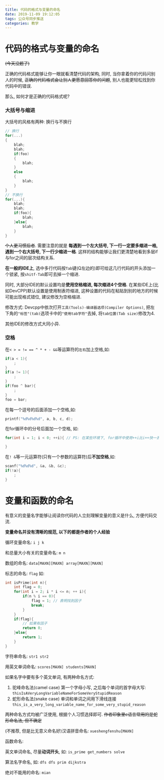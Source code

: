 ```yaml
---
title: 代码的格式与变量的命名
date: 2019-11-09 19:12:05
tags: 公众号同步推送
categories: 教学
---
```

# 代码的格式与变量的命名

~~(今天没题了)~~

正确的代码格式能够让你一眼就看清楚代码的架构, 同时, 当你拿着你的代码问别人的时候, ~~正确的代码格式会让别人更愿意回答你的问题~~, 别人也能更轻松找到你代码中的错误.

那么, 如何才是正确的代码格式呢?

### 大括号与缩进
大括号的风格有两种: 换行与不换行

```cpp
// 换行
for(...)
{
    blah;
    blah;
    if(foo)
    {
        blah;
    }
    else
    {
        blah;
    }
}
// 不换行
for(...){
    blah;
    blah;
    if(foo){
        blah;
    }else{
        blah;
    }
}
```

~~个人更习惯后者~~. 需要注意的就是 **每遇到一个左大括号, 下一行一定要多缩进一格, 遇到一个右大括号, 下一行少缩进一格**. 这样的结构能够让我们更清楚地看到多层if与for之间的层次结构关系.

**在一般的IDE上**, 选中多行代码按`Tab`键(Q左边的)即可给这几行代码的开头添加一个锁紧, 按`shitf-Tab`即可去掉一个缩进.

同时, 大部分IDE的默认设置均是**使用空格缩进, 每次缩进4个空格**. 在某些IDE上(比如DevCPP)默认设置是使用制表符缩进, 这种设置的代码在粘贴到别的地方的时候可能出现格式错位, 建议修改为空格缩进.

修改方式: Devcpp中依次打开`工具(Tools)-编译器选项(Compiler Options)`, 把左下角的`"标签"(tab)`选项卡中的`"使用tab字符"`去掉, 将`tab位置(Tab size)`修改为4.

其他IDE的修改方式大同小异.

### 空格

在`< > = != == ^ * + - &&`等运算符的`左右`加上空格,如:
```cpp
if(a < 1){
    ;
}
if(a != 1){
    ;
}
if(foo ^ bar){
    ;
}
foo = bar;
```

在每一个逗号的后面添加一个空格,如:
```cpp
printf("%d%d%d%d", a, b, c, d);
```

在for循环中的分号后面加一个空格, 如:
```cpp
for(int i = 1; i < 0; ++i){ // PS: 在某些环境下, for循环中使用++i比i++快一丢丢

}
```

在`! &`等一元运算符(只有一个参数的运算符)后**不加空格**,如:
```cpp
scanf("%d%d%d", &a, &b, &c);
if(!a){
    ;
}
```

# 变量和函数的命名

有意义的变量名字能够让阅读你代码的人立刻理解变量的意义是什么, 方便代码交流.

**变量命名并没有清晰的规范, 以下的都是作者的个人经验**

循环变量命名: `i j k`

和总量大小有关的变量命名: `m n`

数组的命名: `data[MAXN][MAXN] array[MAXN][MAXN]`

标志的命名: `flag` 
如:
```cpp
int isPrime(int n){
    int flag = 0;
    for(int i = 2; i * i <= n; ++ i){
        if(n % i == 0){
            flag = 1; // 表明找到因子
            break;
        }
    }
    if(flag){
        // 如果有因子
        return 0;
    }else{
        return 1;
    }
}
```

字符串命名: `str1 str2`

用英文单词命名: `scores[MAXN] students[MAXN]`

如果名字中要有多个英文单词, 有两种命名方式:

1. 驼峰命名法(camel case) 第一个字母小写, 之后每个单词的首字母大写:
   `thisIsAVeryLongVariableNameForSomeVeryStupidReason`
2. 蛇形命名法(snake case) 单词和单词之间用下滑线连接
   `this_is_a_very_long_variable_name_for_some_very_stupid_reason`

两种命名方式均被广泛使用, 根据个人习惯选择即可. ~~作者印象里c语言常用的是蛇形命名法, 但不确定~~

(不推荐, 但是比无意义命名好)汉语拼音命名: `xueshengfenshu[MAXN]`

函数命名:

英文单词命名, 尽量**动词开头**, 如:
`is_prime get_numbers solve`

算法名字命名, 如:
`dfs dfs prim dijkstra`

绝对不能用的命名: `mian`
